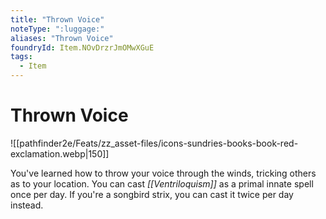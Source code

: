 ```yaml
---
title: "Thrown Voice"
noteType: ":luggage:"
aliases: "Thrown Voice"
foundryId: Item.NOvDrzrJmOMwXGuE
tags:
  - Item
---
```


# Thrown Voice
![[pathfinder2e/Feats/zz_asset-files/icons-sundries-books-book-red-exclamation.webp|150]]

You've learned how to throw your voice through the winds, tricking others as to your location. You can cast _[[Ventriloquism]]_ as a primal innate spell once per day. If you're a songbird strix, you can cast it twice per day instead.
